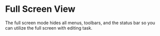 # Full Screen View

The full screen mode hides all menus, toolbars, and the status bar so you can utilize the full screen with editing task.
